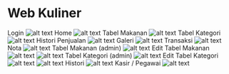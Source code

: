 # Web Kuliner

Login
![alt text](https://github.com/ClarissaSanindita/Web_Kuliner/blob/master/1.PNG)
Home
![alt text](https://github.com/ClarissaSanindita/Web_Kuliner/blob/master/2.PNG)
Tabel Makanan
![alt text](https://github.com/ClarissaSanindita/Web_Kuliner/blob/master/3.PNG)
Tabel Kategori
![alt text](https://github.com/ClarissaSanindita/Web_Kuliner/blob/master/4.PNG)
Histori Penjualan
![alt text](https://github.com/ClarissaSanindita/Web_Kuliner/blob/master/5.PNG)
Galeri
![alt text](https://github.com/ClarissaSanindita/Web_Kuliner/blob/master/7.PNG)
Transaksi
![alt text](https://github.com/ClarissaSanindita/Web_Kuliner/blob/master/8.PNG)
Nota
![alt text](https://github.com/ClarissaSanindita/Web_Kuliner/blob/master/9.PNG)
Tabel Makanan (admin)
![alt text](https://github.com/ClarissaSanindita/Web_Kuliner/blob/master/10.PNG)
Edit Tabel Makanan
![alt text](https://github.com/ClarissaSanindita/Web_Kuliner/blob/master/11.PNG)
![alt text](https://github.com/ClarissaSanindita/Web_Kuliner/blob/master/12.PNG)
Tabel Kategori (admin)
![alt text](https://github.com/ClarissaSanindita/Web_Kuliner/blob/master/13.PNG)
Edit Tabel Kategori
![alt text](https://github.com/ClarissaSanindita/Web_Kuliner/blob/master/14.PNG)
![alt text](https://github.com/ClarissaSanindita/Web_Kuliner/blob/master/15.PNG)
Histori
![alt text](https://github.com/ClarissaSanindita/Web_Kuliner/blob/master/16.PNG)
Kasir / Pegawai
![alt text](https://github.com/ClarissaSanindita/Web_Kuliner/blob/master/17.PNG)



